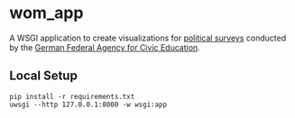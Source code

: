 # wom_app

A WSGI application to create visualizations for [political surveys](https://www.bpb.de/themen/wahl-o-mat/) conducted by the [German Federal Agency for Civic Education](https://www.bpb.de/).

## Local Setup

```
pip install -r requirements.txt
uwsgi --http 127.0.0.1:8000 -w wsgi:app
```